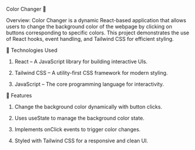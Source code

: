 Color Changer 🎨

Overview: Color Changer is a dynamic React-based application that allows users to change the background color of the webpage by clicking on buttons corresponding to specific colors. This project demonstrates the use of React hooks, event handling, and Tailwind CSS for efficient styling.

🚀 Technologies Used

1. React – A JavaScript library for building interactive UIs.

2. Tailwind CSS – A utility-first CSS framework for modern styling.

3. JavaScript – The core programming language for interactivity.

📌 Features

1. Change the background color dynamically with button clicks.

2. Uses useState to manage the background color state.

3. Implements onClick events to trigger color changes.

4. Styled with Tailwind CSS for a responsive and clean UI.
